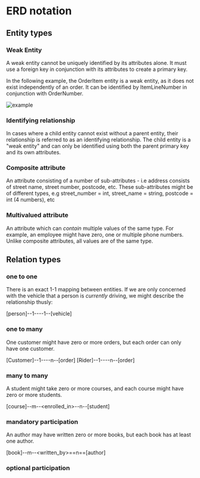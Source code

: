 # ERD notation

## Entity types

### Weak Entity

A weak entity cannot be uniquely identified by its attributes alone. It must use
a foreign key in conjunction with its attributes to create a primary key.

In the following example, the OrderItem entity is a weak entity, as it does not
exist independently of an order. It can be identified by ItemLineNumber in
conjunction with OrderNumber.

![example](weak_entity_example.png)

### Identifying relationship

In cases where a child entity cannot exist without a parent entity, their
relationship is referred to as an identifying relationship. The child entity is
a "weak entity" and can only be identified using both the parent primary key and
its own attributes.

### Composite attribute

An attribute consisting of a number of sub-attributes - i.e address consists of
street name, street number, postcode, etc. These sub-attributes might be of
different types, e.g street_number = int, street_name = string, postcode = int
(4 numbers), etc

### Multivalued attribute

An attribute which can *contain* multiple values of the same type. For example,
an employee might have zero, one or multiple phone numbers. Unlike composite
attributes, all values are of the same type.

## Relation types

### one to one

There is an exact 1-1 mapping between entities. If we are only concerned with
the vehicle that a person is *currently* driving, we might describe the
relationship thusly:

[person]--1--<drives>--1--[vehicle]

### one to many

One customer might have zero or more orders, but each order can only have one
customer.

[Customer]--1--<places>--n--[order]
[Rider]--1--<delivers>--n--[order]

### many to many

A student might take zero or more courses, and each course might have zero or
more students.


[course]--m--<enrolled_in>--n--[student]

### mandatory participation

An author may have written zero or more books, but each book has at least one
author.

[book]--m--<written_by>==n==[author]

### optional participation




